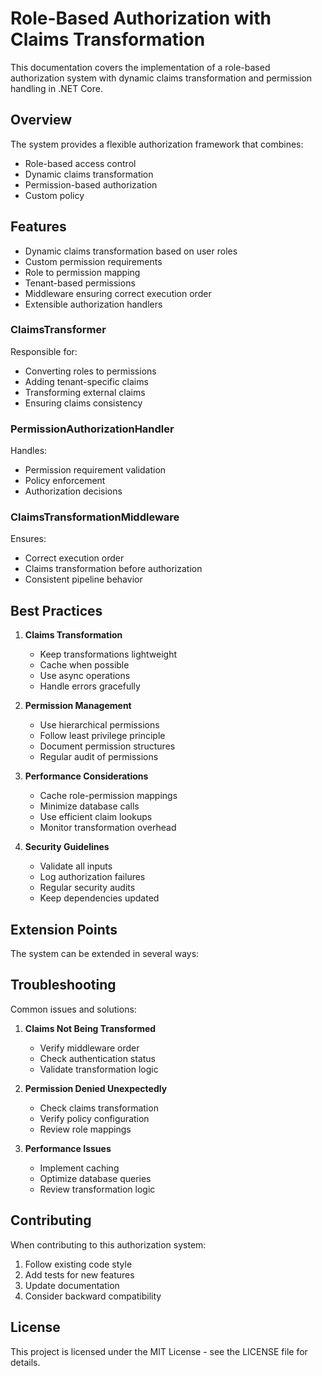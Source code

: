 # Role-Based Authorization with Claims Transformation

This documentation covers the implementation of a role-based authorization system with dynamic claims transformation and permission handling in .NET Core.


## Overview

The system provides a flexible authorization framework that combines:
- Role-based access control
- Dynamic claims transformation
- Permission-based authorization
- Custom policy 

## Features

- Dynamic claims transformation based on user roles
- Custom permission requirements
- Role to permission mapping
- Tenant-based permissions
- Middleware ensuring correct execution order
- Extensible authorization handlers


### ClaimsTransformer

Responsible for:
- Converting roles to permissions
- Adding tenant-specific claims
- Transforming external claims
- Ensuring claims consistency

### PermissionAuthorizationHandler

Handles:
- Permission requirement validation
- Policy enforcement
- Authorization decisions

### ClaimsTransformationMiddleware

Ensures:
- Correct execution order
- Claims transformation before authorization
- Consistent pipeline behavior

## Best Practices

1. **Claims Transformation**
   - Keep transformations lightweight
   - Cache when possible
   - Use async operations
   - Handle errors gracefully

2. **Permission Management**
   - Use hierarchical permissions
   - Follow least privilege principle
   - Document permission structures
   - Regular audit of permissions

3. **Performance Considerations**
   - Cache role-permission mappings
   - Minimize database calls
   - Use efficient claim lookups
   - Monitor transformation overhead

4. **Security Guidelines**
   - Validate all inputs
   - Log authorization failures
   - Regular security audits
   - Keep dependencies updated

## Extension Points

The system can be extended in several ways:


## Troubleshooting

Common issues and solutions:

1. **Claims Not Being Transformed**
   - Verify middleware order
   - Check authentication status
   - Validate transformation logic

2. **Permission Denied Unexpectedly**
   - Check claims transformation
   - Verify policy configuration
   - Review role mappings

3. **Performance Issues**
   - Implement caching
   - Optimize database queries
   - Review transformation logic

## Contributing

When contributing to this authorization system:

1. Follow existing code style
2. Add tests for new features
3. Update documentation
4. Consider backward compatibility

## License

This project is licensed under the MIT License - see the LICENSE file for details.
